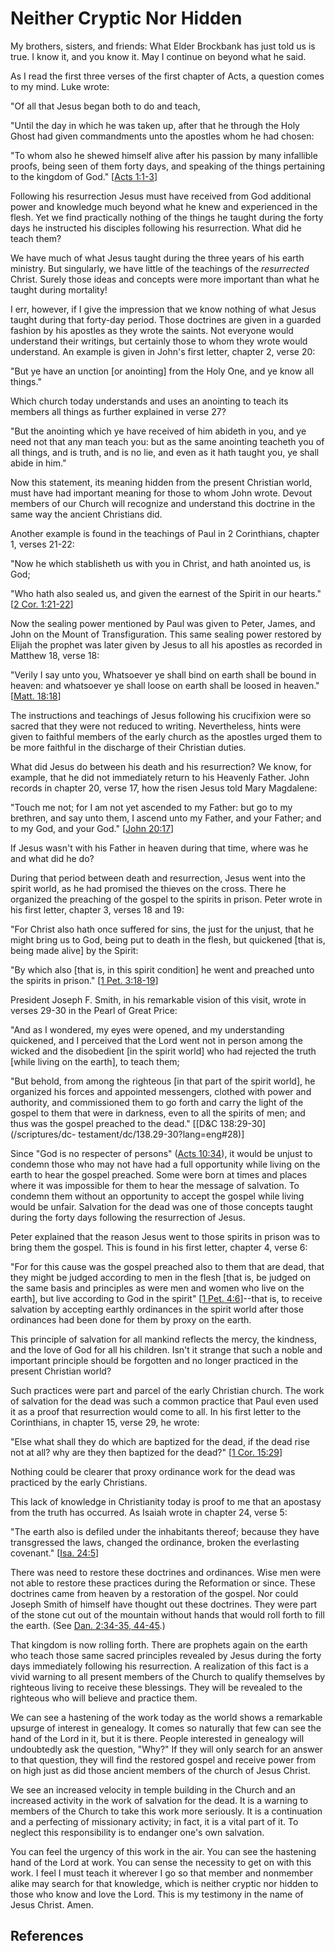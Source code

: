 # Neither Cryptic Nor Hidden

My brothers, sisters, and friends: What Elder Brockbank has just told us is
true. I know it, and you know it. May I continue on beyond what he said.

As I read the first three verses of the first chapter of Acts, a question
comes to my mind. Luke wrote:

"Of all that Jesus began both to do and teach,

"Until the day in which he was taken up, after that he through the Holy Ghost
had given commandments unto the apostles whom he had chosen:

"To whom also he shewed himself alive after his passion by many infallible
proofs, being seen of them forty days, and speaking of the things pertaining
to the kingdom of God." [[Acts 1:1-3](/scriptures/nt/acts/1.1-3?lang=eng#0)]

Following his resurrection Jesus must have received from God additional power
and knowledge much beyond what he knew and experienced in the flesh. Yet we
find practically nothing of the things he taught during the forty days he
instructed his disciples following his resurrection. What did he teach them?

We have much of what Jesus taught during the three years of his earth
ministry. But singularly, we have little of the teachings of the _resurrected_
Christ. Surely those ideas and concepts were more important than what he
taught during mortality!

I err, however, if I give the impression that we know nothing of what Jesus
taught during that forty-day period. Those doctrines are given in a guarded
fashion by his apostles as they wrote the saints. Not everyone would
understand their writings, but certainly those to whom they wrote would
understand. An example is given in John's first letter, chapter 2, verse 20:

"But ye have an unction [or anointing] from the Holy One, and ye know all
things."

Which church today understands and uses an anointing to teach its members all
things as further explained in verse 27?

"But the anointing which ye have received of him abideth in you, and ye need
not that any man teach you: but as the same anointing teacheth you of all
things, and is truth, and is no lie, and even as it hath taught you, ye shall
abide in him."

Now this statement, its meaning hidden from the present Christian world, must
have had important meaning for those to whom John wrote. Devout members of our
Church will recognize and understand this doctrine in the same way the ancient
Christians did.

Another example is found in the teachings of Paul in 2 Corinthians, chapter 1,
verses 21-22:

"Now he which stablisheth us with you in Christ, and hath anointed us, is God;

"Who hath also sealed us, and given the earnest of the Spirit in our hearts."
[[2 Cor. 1:21-22](/scriptures/nt/2-cor/1.21-22?lang=eng#20)]

Now the sealing power mentioned by Paul was given to Peter, James, and John on
the Mount of Transfiguration. This same sealing power restored by Elijah the
prophet was later given by Jesus to all his apostles as recorded in Matthew
18, verse 18:

"Verily I say unto you, Whatsoever ye shall bind on earth shall be bound in
heaven: and whatsoever ye shall loose on earth shall be loosed in heaven."
[[Matt. 18:18](/scriptures/nt/matt/18.18?lang=eng#17)]

The instructions and teachings of Jesus following his crucifixion were so
sacred that they were not reduced to writing. Nevertheless, hints were given
to faithful members of the early church as the apostles urged them to be more
faithful in the discharge of their Christian duties.

What did Jesus do between his death and his resurrection? We know, for
example, that he did not immediately return to his Heavenly Father. John
records in chapter 20, verse 17, how the risen Jesus told Mary Magdalene:

"Touch me not; for I am not yet ascended to my Father: but go to my brethren,
and say unto them, I ascend unto my Father, and your Father; and to my God,
and your God." [[John 20:17](/scriptures/nt/john/20.17?lang=eng#16)]

If Jesus wasn't with his Father in heaven during that time, where was he and
what did he do?

During that period between death and resurrection, Jesus went into the spirit
world, as he had promised the thieves on the cross. There he organized the
preaching of the gospel to the spirits in prison. Peter wrote in his first
letter, chapter 3, verses 18 and 19:

"For Christ also hath once suffered for sins, the just for the unjust, that he
might bring us to God, being put to death in the flesh, but quickened [that
is, being made alive] by the Spirit:

"By which also [that is, in this spirit condition] he went and preached unto
the spirits in prison." [[1 Pet.
3:18-19](/scriptures/nt/1-pet/3.18-19?lang=eng#17)]

President Joseph F. Smith, in his remarkable vision of this visit, wrote in
verses 29-30 in the Pearl of Great Price:

"And as I wondered, my eyes were opened, and my understanding quickened, and I
perceived that the Lord went not in person among the wicked and the
disobedient [in the spirit world] who had rejected the truth [while living on
the earth], to teach them;

"But behold, from among the righteous [in that part of the spirit world], he
organized his forces and appointed messengers, clothed with power and
authority, and commissioned them to go forth and carry the light of the gospel
to them that were in darkness, even to all the spirits of men; and thus was
the gospel preached to the dead." [[D&amp;C 138:29-30](/scriptures/dc-
testament/dc/138.29-30?lang=eng#28)]

Since "God is no respecter of persons" ([Acts
10:34](/scriptures/nt/acts/10.34?lang=eng#33)), it would be unjust to condemn
those who may not have had a full opportunity while living on the earth to
hear the gospel preached. Some were born at times and places where it was
impossible for them to hear the message of salvation. To condemn them without
an opportunity to accept the gospel while living would be unfair. Salvation
for the dead was one of those concepts taught during the forty days following
the resurrection of Jesus.

Peter explained that the reason Jesus went to those spirits in prison was to
bring them the gospel. This is found in his first letter, chapter 4, verse 6:

"For for this cause was the gospel preached also to them that are dead, that
they might be judged according to men in the flesh [that is, be judged on the
same basis and principles as were men and women who live on the earth], but
live according to God in the spirit" [[1 Pet.
4:6](/scriptures/nt/1-pet/4.6?lang=eng#5)]--that is, to receive salvation by
accepting earthly ordinances in the spirit world after those ordinances had
been done for them by proxy on the earth.

This principle of salvation for all mankind reflects the mercy, the kindness,
and the love of God for all his children. Isn't it strange that such a noble
and important principle should be forgotten and no longer practiced in the
present Christian world?

Such practices were part and parcel of the early Christian church. The work of
salvation for the dead was such a common practice that Paul even used it as a
proof that resurrection would come to all. In his first letter to the
Corinthians, in chapter 15, verse 29, he wrote:

"Else what shall they do which are baptized for the dead, if the dead rise not
at all? why are they then baptized for the dead?" [[1 Cor.
15:29](/scriptures/nt/1-cor/15.29?lang=eng#28)]

Nothing could be clearer that proxy ordinance work for the dead was practiced
by the early Christians.

This lack of knowledge in Christianity today is proof to me that an apostasy
from the truth has occurred. As Isaiah wrote in chapter 24, verse 5:

"The earth also is defiled under the inhabitants thereof; because they have
transgressed the laws, changed the ordinance, broken the everlasting
covenant." [[Isa. 24:5](/scriptures/ot/isa/24.5?lang=eng#4)]

There was need to restore these doctrines and ordinances. Wise men were not
able to restore these practices during the Reformation or since. These
doctrines came from heaven by a restoration of the gospel. Nor could Joseph
Smith of himself have thought out these doctrines. They were part of the stone
cut out of the mountain without hands that would roll forth to fill the earth.
(See [Dan. 2:34-35, 44-45](/scriptures/ot/dan/2.34-35,44-45?lang=eng#33).)

That kingdom is now rolling forth. There are prophets again on the earth who
teach those same sacred principles revealed by Jesus during the forty days
immediately following his resurrection. A realization of this fact is a vivid
warning to all present members of the Church to qualify themselves by
righteous living to receive these blessings. They will be revealed to the
righteous who will believe and practice them.

We can see a hastening of the work today as the world shows a remarkable
upsurge of interest in genealogy. It comes so naturally that few can see the
hand of the Lord in it, but it is there. People interested in genealogy will
undoubtedly ask the question, "Why?" If they will only search for an answer to
that question, they will find the restored gospel and receive power from on
high just as did those ancient members of the church of Jesus Christ.

We see an increased velocity in temple building in the Church and an increased
activity in the work of salvation for the dead. It is a warning to members of
the Church to take this work more seriously. It is a continuation and a
perfecting of missionary activity; in fact, it is a vital part of it. To
neglect this responsibility is to endanger one's own salvation.

You can feel the urgency of this work in the air. You can see the hastening
hand of the Lord at work. You can sense the necessity to get on with this
work. I feel I must teach it wherever I go so that member and nonmember alike
may search for that knowledge, which is neither cryptic nor hidden to those
who know and love the Lord. This is my testimony in the name of Jesus Christ.
Amen.

## References

